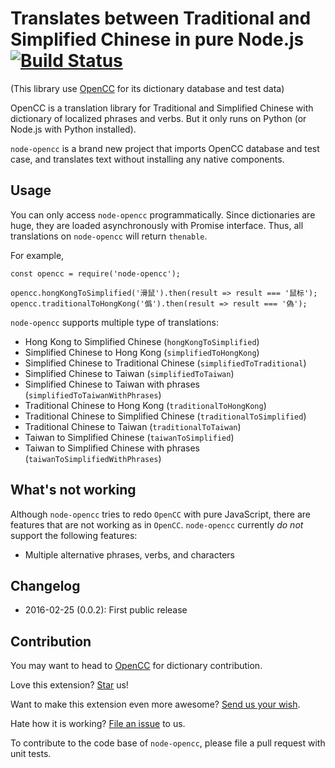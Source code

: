 # Translates between Traditional and Simplified Chinese in pure Node.js [![Build Status](https://travis-ci.org/compulim/node-opencc.svg?branch=master)](https://travis-ci.org/compulim/node-opencc)

(This library use [OpenCC](https://github.com/byvoid/opencc) for its dictionary database and test data)

OpenCC is a translation library for Traditional and Simplified Chinese with dictionary of localized phrases and verbs. But it only runs on Python (or Node.js with Python installed).

`node-opencc` is a brand new project that imports OpenCC database and test case, and translates text without installing any native components.

## Usage
You can only access `node-opencc` programmatically. Since dictionaries are huge, they are loaded asynchronously with Promise interface. Thus, all translations on `node-opencc` will return `thenable`.

For example,

```
const opencc = require('node-opencc');

opencc.hongKongToSimplified('滑鼠').then(result => result === '鼠标');
opencc.traditionalToHongKong('僞').then(result => result === '偽');
```

`node-opencc` supports multiple type of translations:
* Hong Kong to Simplified Chinese (`hongKongToSimplified`)
* Simplified Chinese to Hong Kong (`simplifiedToHongKong`)
* Simplified Chinese to Traditional Chinese (`simplifiedToTraditional`)
* Simplified Chinese to Taiwan (`simplifiedToTaiwan`)
* Simplified Chinese to Taiwan with phrases (`simplifiedToTaiwanWithPhrases`)
* Traditional Chinese to Hong Kong (`traditionalToHongKong`)
* Traditional Chinese to Simplified Chinese (`traditionalToSimplified`)
* Traditional Chinese to Taiwan (`traditionalToTaiwan`)
* Taiwan to Simplified Chinese (`taiwanToSimplified`)
* Taiwan to Simplified Chinese with phrases (`taiwanToSimplifiedWithPhrases`)

## What's not working
Although `node-opencc` tries to redo `OpenCC` with pure JavaScript, there are features that are not working as in `OpenCC`. `node-opencc` currently _do not_ support the following features:

* Multiple alternative phrases, verbs, and characters

## Changelog
* 2016-02-25 (0.0.2): First public release

## Contribution
You may want to head to [OpenCC](https://github.com/byvoid/opencc) for dictionary contribution.

Love this extension? [Star](https://github.com/compulim/node-opencc/stargazers) us!

Want to make this extension even more awesome? [Send us your wish](https://github.com/compulim/node-opencc/issues/new/).

Hate how it is working? [File an issue](https://github.com/compulim/node-opencc/issues/new/) to us.

To contribute to the code base of `node-opencc`, please file a pull request with unit tests.

